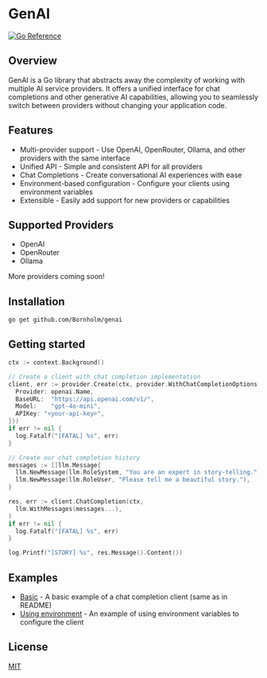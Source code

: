 # GenAI

[![Go Reference](https://pkg.go.dev/badge/github.com/bornholm/genai.svg)](https://pkg.go.dev/github.com/bornholm/genai)

## Overview

GenAI is a Go library that abstracts away the complexity of working with multiple AI service providers. It offers a unified interface for chat completions and other generative AI capabilities, allowing you to seamlessly switch between providers without changing your application code.

## Features

- Multi-provider support - Use OpenAI, OpenRouter, Ollama, and other providers with the same interface
- Unified API - Simple and consistent API for all providers
- Chat Completions - Create conversational AI experiences with ease
- Environment-based configuration - Configure your clients using environment variables
- Extensible - Easily add support for new providers or capabilities

## Supported Providers

- OpenAI
- OpenRouter
- Ollama

More providers coming soon!

## Installation

```
go get github.com/Bornholm/genai
```

## Getting started

```go
ctx := context.Background()

// Create a client with chat completion implementation
client, err := provider.Create(ctx, provider.WithChatCompletionOptions(provider.ClientOptions{
  Provider: openai.Name,
  BaseURL:  "https://api.openai.com/v1/",
  Model:    "gpt-4o-mini",
  APIKey: "<your-api-key>",
}))
if err != nil {
  log.Fatalf("[FATAL] %s", err)
}

// Create our chat completion history
messages := []llm.Message{
  llm.NewMessage(llm.RoleSystem, "You are an expert in story-telling."),
  llm.NewMessage(llm.RoleUser, "Please tell me a beautiful story."),
}

res, err := client.ChatCompletion(ctx,
  llm.WithMessages(messages...),
)
if err != nil {
  log.Fatalf("[FATAL] %s", err)
}

log.Printf("[STORY] %s", res.Message().Content())
```

## Examples

- [Basic](./examples/basic) - A basic example of a chat completion client (same as in README)
- [Using environment](./examples/environment) - An example of using environment variables to configure the client

## License

[MIT](./LICENSE)

